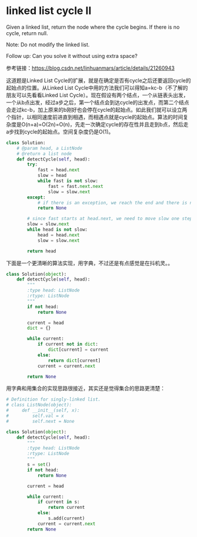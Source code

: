 # linked list cycle II

Given a linked list, return the node where the cycle begins. If there is no cycle, return null.

Note: Do not modify the linked list.

Follow up:
Can you solve it without using extra space?

参考链接：https://blog.csdn.net/linhuanmars/article/details/21260943

这道题是Linked List Cycle的扩展，就是在确定是否有cycle之后还要返回cycle的起始点的位置。从Linked List Cycle中用的方法我们可以得知a=kc-b（不了解的朋友可以先看看Linked List Cycle）。现在假设有两个结点，一个从链表头出发，一个从b点出发，经过a步之后，第一个结点会到达cycle的出发点，而第二个结点会走过kc-b，加上原来的b刚好也会停在cycle的起始点。如此我们就可以设立两个指针，以相同速度前进直到相遇，而相遇点就是cycle的起始点。算法的时间复杂度是O(n+a)=O(2n)=O(n)，先走一次确定cycle的存在性并且走到b点，然后走a步找到cycle的起始点。空间复杂度仍是O(1)。

```python
class Solution:
    # @param head, a ListNode
    # @return a list node
    def detectCycle(self, head):
        try:
            fast = head.next
            slow = head
            while fast is not slow:
                fast = fast.next.next
                slow = slow.next
        except:
            # if there is an exception, we reach the end and there is no cycle
            return None

        # since fast starts at head.next, we need to move slow one step forward
        slow = slow.next
        while head is not slow:
            head = head.next
            slow = slow.next

        return head
```
下面是一个更清晰的算法实现，用字典，不过还是有点感觉是在抖机灵。。

```python
class Solution(object):
    def detectCycle(self, head):
        """
        :type head: ListNode
        :rtype: ListNode
        """
        if not head:
            return None

        current = head
        dict = {}

        while current:
            if current not in dict:
                dict[current] = current
            else:
                return dict[current]
            current = current.next

        return None
```

用字典和用集合的实现思路很接近，其实还是觉得集合的思路更清楚：

```python
# Definition for singly-linked list.
# class ListNode(object):
#     def __init__(self, x):
#         self.val = x
#         self.next = None

class Solution(object):
    def detectCycle(self, head):
        """
        :type head: ListNode
        :rtype: ListNode
        """
        s = set()
        if not head:
            return None

        current = head

        while current:
            if current in s:
                return current
            else:
                s.add(current)
            current = current.next
        return None
```
